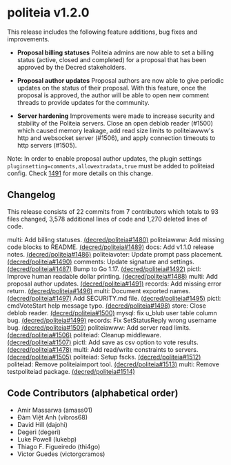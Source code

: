 politeia v1.2.0
====

This release includes the following feature additions, bug fixes and improvements.

- **Proposal billing statuses** Politeia admins are now able to set a billing
status (active, closed and completed) for a proposal that has been approved by
the Decred stakeholders.

- **Proposal author updates** Proposal authors are now able to give periodic
updates on the status of their proposal. With this feature, once the proposal
is approved, the author will be able to open new comment threads to provide
updates for the community.

- **Server hardening** Improvements were made to increase security and 
stability of the Politeia servers. Close an open deblob reader (#1500) which
caused memory leakage, add read size limits to politeiawww's http and
websocket server (#1506), and apply connection timeouts to http servers
(#1505).

Note: In order to enable proposal author updates, the plugin settings
`pluginsetting=comments,allowextradata,true` must be added to politeiad config.
Check [1491](https://github.com/decred/politeia/pull/1491) for more details
on this change.

## Changelog

This release consists of 22 commits from 7 contributors which totals to 93
files changed, 3,578 additional lines of code and 1,270 deleted lines of code.

multi: Add billing statuses. [(decred/politeia#1480)](https://github.com/decred/politeia/pull/1480)
politeiawww: Add missing code blocks to README. [(decred/politeia#1489)](https://github.com/decred/politeia/pull/1489)
docs: Add v1.1.0 release notes. [(decred/politeia#1486)](https://github.com/decred/politeia/pull/1486)
politeiavoter: Update prompt pass placement. [(decred/politeia#1490)](https://github.com/decred/politeia/pull/1490)
comments: Update signature and settings. [(decred/politeia#1487)](https://github.com/decred/politeia/pull/1487)
Bump to Go 1.17. [(decred/politeia#1492)](https://github.com/decred/politeia/pull/1492)
pictl: Improve human readable dollar printing. [(decred/politeia#1488)](https://github.com/decred/politeia/pull/1488)
multi: Add proposal author updates. [(decred/politeia#1491)](https://github.com/decred/politeia/pull/1491)
records: Add missing error return. [(decred/politeia#1496)](https://github.com/decred/politeia/pull/1496)
multi: Document exported names. [(decred/politeia#1497)](https://github.com/decred/politeia/pull/1497)
Add SECURITY.md file. [(decred/politeia#1495)](https://github.com/decred/politeia/pull/1495)
pictl: cmdVoteStart help message typo. [(decred/politeia#1498)](https://github.com/decred/politeia/pull/1498)
store: Close deblob reader. [(decred/politeia#1500)](https://github.com/decred/politeia/pull/1500)
mysql: fix u_blub user table column bug. [(decred/politeia#1499)](https://github.com/decred/politeia/pull/1499)
records: Fix SetStatusReply wrong username bug. [(decred/politeia#1509)](https://github.com/decred/politeia/pull/1509)
politeiawww: Add server read limits. [(decred/politeia#1506)](https://github.com/decred/politeia/pull/1506)
politeiad: Cleanup middleware. [(decred/politeia#1507)](https://github.com/decred/politeia/pull/1507)
pictl: Add save as csv option to vote results. [(decred/politeia#1478)](https://github.com/decred/politeia/pull/1478)
multi: Add read/write constraints to servers. [(decred/politeia#1505)](https://github.com/decred/politeia/pull/1505)
politeiad: Setup fscks. [(decred/politeia#1512)](https://github.com/decred/politeia/pull/1512)
politeiad: Remove politeiaimport tool. [(decred/politeia#1513)](https://github.com/decred/politeia/pull/1513)
multi: Remove testpoliteiad package. [(decred/politeia#1514)](https://github.com/decred/politeia/pull/1514)

## Code Contributors (alphabetical order)

- Amir Massarwa (amass01)
- Đàm Việt Anh (vibros68)
- David Hill (dajohi)
- Degeri (degeri)
- Luke Powell (lukebp)
- Thiago F. Figueiredo (thi4go)
- Victor Guedes (victorgcramos)
 